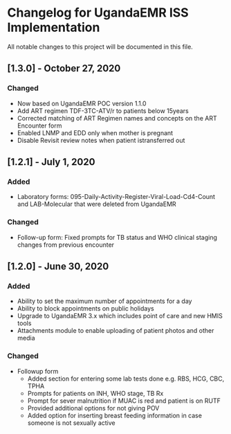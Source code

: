# Changelog for UgandaEMR ISS Implementation
All notable changes to this project will be documented in this file.

## [1.3.0] - October 27, 2020
### Changed 
- Now based on UgandaEMR POC version 1.1.0 
- Add ART regimen TDF-3TC-ATV/r to patients below 15years 
- Corrected matching of ART Regimen names and concepts on the ART Encounter form
- Enabled LNMP and EDD only when mother is pregnant
- Disable Revisit review notes when patient istransferred out

## [1.2.1] - July 1, 2020
### Added 
- Laboratory forms: 095-Daily-Activity-Register-Viral-Load-Cd4-Count and LAB-Molecular that were deleted from UgandaEMR 
### Changed 
- Follow-up form: Fixed prompts for TB status and WHO clinical staging changes from previous encounter 

## [1.2.0] - June 30, 2020
### Added
- Ability to set the maximum number of appointments for a day
- Ability to block appointments on public holidays 
- Upgrade to UgandaEMR 3.x which includes point of care and new HMIS tools
- Attachments module to enable uploading of patient photos and other media 

### Changed
- Followup form
  * Added section for entering some lab tests done e.g. RBS, HCG, CBC, TPHA
  * Prompts for patients on INH, WHO stage, TB Rx
  * Prompt for sever malnutrition if MUAC is red and patient is on RUTF
  * Provided additional options for not giving POV
  * Added option for inserting breast feeding information in case someone is not sexually active